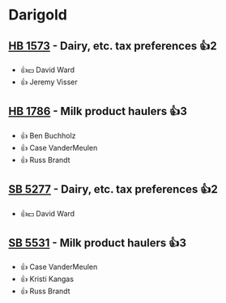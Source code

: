 # Darigold

## [HB 1573](/bill/2023-24/hb/1573/) - Dairy, etc. tax preferences 👍2  
* 👍💵 David Ward
* 👍 Jeremy Visser

## [HB 1786](/bill/2023-24/hb/1786/) - Milk product haulers 👍3  
* 👍 Ben Buchholz
* 👍 Case VanderMeulen
* 👍 Russ Brandt

## [SB 5277](/bill/2023-24/sb/5277/) - Dairy, etc. tax preferences 👍2  
* 👍💵 David Ward

## [SB 5531](/bill/2023-24/sb/5531/) - Milk product haulers 👍3  
* 👍 Case VanderMeulen
* 👍 Kristi Kangas
* 👍 Russ Brandt